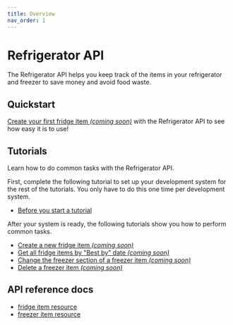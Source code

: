 ```yaml
---
title: Overview
nav_order: 1
---
```


# Refrigerator API

The Refrigerator API helps you keep track of the items in your refrigerator and freezer to save money and avoid food waste.

## Quickstart

[Create your first fridge item _(coming soon)_](#quickstart) with the Refrigerator API to see how easy it is to use!

## Tutorials

Learn how to do common tasks with the Refrigerator API.

First, complete the following tutorial to set up your development system for the rest of the tutorials. You only have to do this one time per development system.

* [Before you start a tutorial](before-you-start-a-tutorial.md)

After your system is ready, the following tutorials show you how to perform common tasks.

* [Create a new fridge item _(coming soon)_](tutorials)
* [Get all fridge items by "Best by" date _(coming soon)_](tutorials)
* [Change the freezer section of a freezer item _(coming soon)_](#tutorials)
* [Delete a freezer item _(coming soon)_](#tutorials)

## API reference docs

* [fridge item resource](api/fridge.md)
* [freezer item resource](api/freezer.md)
